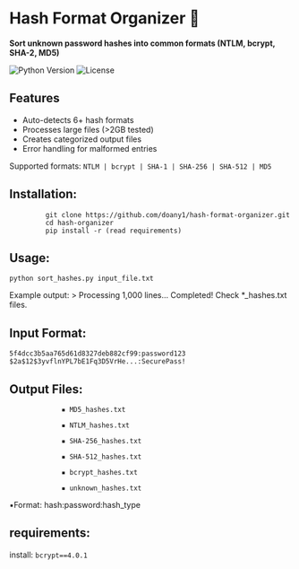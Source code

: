 # Hash Format Organizer 🔐

**Sort unknown password hashes into common formats (NTLM, bcrypt, SHA-2, MD5)**

![Python Version](https://img.shields.io/badge/Python-3.7%2B-blue)
![License](https://img.shields.io/badge/License-MIT-green)

## Features
- Auto-detects 6+ hash formats
- Processes large files (>2GB tested)
- Creates categorized output files
- Error handling for malformed entries

Supported formats: `NTLM | bcrypt | SHA-1 | SHA-256 | SHA-512 | MD5`

## Installation:
             git clone https://github.com/doany1/hash-format-organizer.git
             cd hash-organizer
             pip install -r (read requirements) 


## Usage:
`python sort_hashes.py input_file.txt`

Example output:
                > Processing 1,000 lines...
                  Completed! Check *_hashes.txt files.

## Input Format:
`5f4dcc3b5aa765d61d8327deb882cf99:password123`
`$2a$12$3yvflnYPL7bE1Fq3D5VrHe...:SecurePass!`

## Output Files:
                 ▪️ MD5_hashes.txt

                 ▪️ NTLM_hashes.txt

                 ▪️ SHA-256_hashes.txt

                 ▪️ SHA-512_hashes.txt

                 ▪️ bcrypt_hashes.txt

                 ▪️ unknown_hashes.txt

▪️Format: hash:password:hash_type


## requirements:
install:
`bcrypt==4.0.1`
